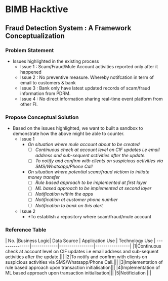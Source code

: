 # BIMB Hacktive
## Fraud Detection System : A Framework Conceptualization
### Problem Statement
- Issues highlighted in the existing process
    - Issue 1 : Scam/Fraud/Mule Account activities reported only after it happened
    - Issue 2 : No preventive measure. Whereby notifcation in term of email to customers & bank
    - Issue 3 : Bank only have latest updated records of scam/fraud information from PDRM. 
    - Issue 4 : No direct information sharing real-time event platform from other FI. 

### Propose Conceptual Solution
- Based on the issues highlighted, we want to built a sandbox to demonstrate how the above might be able to counter.
    - Issue 1
        - *On situation where mule account about to be created*
            - [ ] *Continuous check at account level on CIF updates i.e email address and sub-sequent activities after the update.*
            - [ ] *To notify and confirm with clients on suspicious activities via SMS/Whatsapp/Phone Call*
        - *On situation where potential scam/fraud victiom to initiate money transfer*
            - [ ] *Rule based approach to be implemented at first layer*
            - [ ] *ML based approach to be implemented at second layer*
            - [ ] *Notification within the apps*
            - [ ] *Notification at customer phone number*
            - [ ] *Notification to bank on this alert*

    - Issue 2
        - *To establish a repository where scam/fraud/mule account 

### Reference Table

| No. |Business Logic| Data Source | Application Use | Technology Use  |
---------------|-------------|-----------------|-----------------|
|1|Continuous check at account level on CIF updates i.e email address and sub-sequent activities after the update.|||
|2|To notify and confirm with clients on suspicious activities via SMS/Whatsapp/Phone Call.|||
|3|Implementation of rule based approach upon transaction initialisation|||
|4|Implementation of ML based approach upon transaction initialisation|||
|5|Notificiation |||
